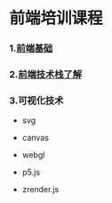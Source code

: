 # 前端培训课程


### 1.[前端基础](WebFontEndBase.md)

### 2.[前端技术栈了解](WebFrontEndStack.md)

### 3.可视化技术
-   svg
-   canvas
-   webgl


-   p5.js
-   zrender.js